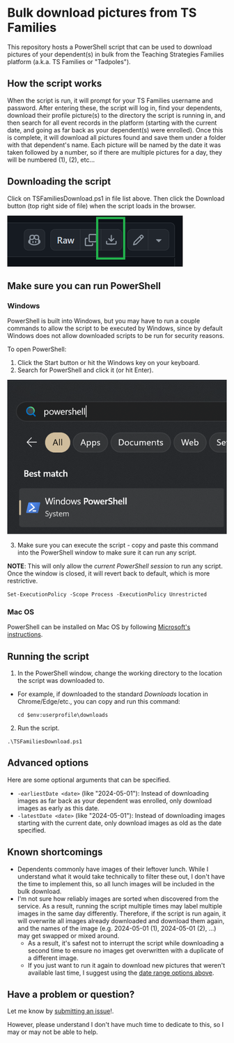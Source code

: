 # Bulk download pictures from TS Families
This repository hosts a PowerShell script that can be used to download pictures of your dependent(s) in bulk from the Teaching Strategies Families platform (a.k.a. TS Families or "Tadpoles").

## How the script works
When the script is run, it will prompt for your TS Families username and password. After entering these, the script will log in, find your dependents, download their profile picture(s) to the directory the script is running in, and then search for all event records in the platform (starting with the current date, and going as far back as your dependent(s) were enrolled). Once this is complete, it will download all pictures found and save them under a folder with that dependent's name. Each picture will be named by the date it was taken followed by a number, so if there are multiple pictures for a day, they will be numbered (1), (2), etc...

## Downloading the script
Click on TSFamiliesDownload.ps1 in file list above. Then click the Download button (top right side of file) when the script loads in the browser.

![Download button](images/download.png)

## Make sure you can run PowerShell
### Windows
PowerShell is built into Windows, but you may have to run a couple commands to allow the script to be executed by Windows, since by default Windows does not allow downloaded scripts to be run for security reasons.

To open PowerShell:
1. Click the Start button or hit the Windows key on your keyboard.
2. Search for PowerShell and click it (or hit Enter).

![Download button](images/powershell.png)

3. Make sure you can execute the script - copy and paste this command into the PowerShell window to make sure it can run any script.

**NOTE**: This will only allow the *current PowerShell session* to run any script. Once the window is closed, it will revert back to default, which is more restrictive.

```
Set-ExecutionPolicy -Scope Process -ExecutionPolicy Unrestricted
```

### Mac OS
PowerShell can be installed on Mac OS by following [Microsoft's instructions](https://learn.microsoft.com/powershell/scripting/install/installing-powershell-on-macos?view=powershell-7.4).

## Running the script

1. In the PowerShell window, change the working directory to the location the script was downloaded to.

- For example, if downloaded to the standard *Downloads* location in Chrome/Edge/etc., you can copy and run this command:
    ```
    cd $env:userprofile\downloads
    ```

2. Run the script.
```
.\TSFamiliesDownload.ps1
```

## Advanced options
Here are some optional arguments that can be specified.

- `-earliestDate <date>` (like "2024-05-01"): Instead of downloading images as far back as your dependent was enrolled, only download images as early as this date.
- `-latestDate <date>` (like "2024-05-01"): Instead of downloading images starting with the current date, only download images as old as the date specified.

## Known shortcomings
- Dependents commonly have images of their leftover lunch. While I understand what it would take technically to filter these out, I don't have the time to implement this, so all lunch images will be included in the bulk download.
- I'm not sure how reliably images are sorted when discovered from the service. As a result, running the script multiple times may label multiple images in the same day differently. Therefore, if the script is run again, it will overwrite all images already downloaded and download them again, and the names of the image (e.g. 2024-05-01 (1), 2024-05-01 (2), ...) may get swapped or mixed around.
  - As a result, it's safest not to interrupt the script while downloading a second time to ensure no images get overwritten with a duplicate of a different image.
  - If you just want to run it again to download new pictures that weren't available last time, I suggest using the [date range options above](#advanced-options).

## Have a problem or question?
Let me know by [submitting an issue](https://github.com/JohnathonMohr/ts-families-bulk-download/issues/new)!.

However, please understand I don't have much time to dedicate to this, so I may or may not be able to help.